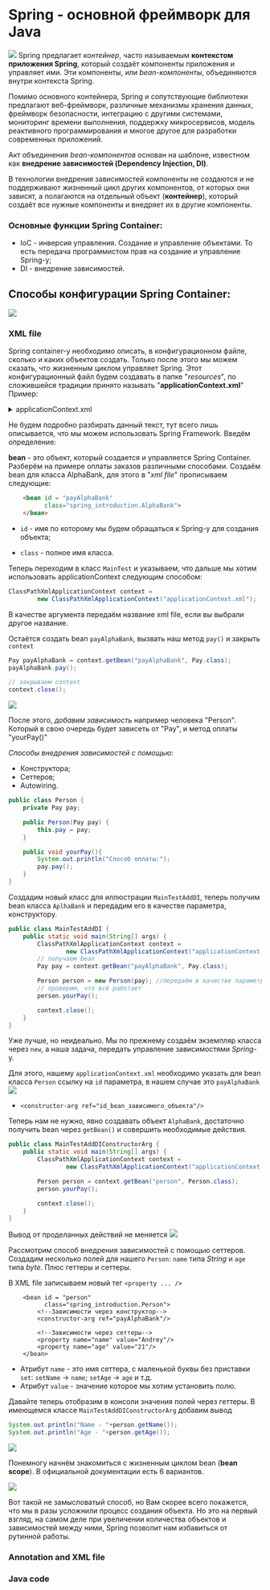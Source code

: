# Spring - основной фреймворк для Java # 
![](src/main/resources/photo/SpringBasic.jpg)
Spring предлагает *контейнер*, часто называемым **контекстом приложения
Spring**, который создаёт компоненты приложения и управляет ими. Эти компоненты, или *bean-компоненты*,
объединяются внутри контекста Spring.

Помимо основного контейнера, Spring и сопутствующие библиотеки предлагают веб-фреймворк, различные механизмы хранения данных, фреймворк безопасности, интеграцию с другими системами, мониторинг
времени выполнения, поддержку микросервисов, модель реактивного программирования и многое другое для разработки современных приложений.

Акт объединения *bean-компонентов* основан на шаблоне, известном как **внедрение зависимостей (Dependency Injection, DI)**.

В технологии внедрения зависимостей компоненты не создаются и не поддерживают жизненный цикл других компонентов, от которых
они зависят, а полагаются на отдельный объект (**контейнер**), который создаёт все нужные компоненты и внедряет их в другие компоненты.

### Основные функции Spring Container:
- IoC - инверсия управления. Создание и управление объектами. То есть передача программистом прав на создание и управление Spring-у;
- DI - внедрение зависимостей. 

## Способы конфигурации Spring Container:
![](src/main/resources/photo/scheme.png)

### XML file
Spring container-у необходимо описать, в конфигурационном файле, сколько и каких объектов создать. Только после этого мы можем сказать, что жизненным циклом управляет Spring.
Этот конфигурационный файл будем создавать в папке "*resources*", по сложившейся традиции принято называть "**applicationContext.xml**"
Пример:
<details>
<summary>applicationContext.xml</summary>

```html
<?xml version="1.0" encoding="UTF-8"?>
<beans xmlns="http://www.springframework.org/schema/beans"
       xmlns:xsi="http://www.w3.org/2001/XMLSchema-instance"
       xmlns:context="http://www.springframework.org/schema/context"
       xsi:schemaLocation="http://www.springframework.org/schema/beans
       http://www.springframework.org/schema/beans/spring-beans.xsd
       http://www.springframework.org/schema/context
       http://www.springframework.org/schema/context/spring-context.xsd">
</beans>
```
</details>

Не будем подробно разбирать данный текст, тут всего лишь описывается, что мы можем использовать Spring Framework.
Введём определение: 

**bean** - это объект, который создается и управляется Spring Container.
Разберём на примере оплаты заказов различными способами. Создаём bean для класса AlphaBank, для этого в "*xml file*" прописываем следующие:
```html
    <bean id = "payAlphaBank"
          class="spring_introduction.AlphaBank">
    </bean>
```
- `id` - имя по которому мы будем обращаться к Spring-у для создания объекта;

- `class` - полное имя класса.

Теперь переходим в класс `MainTest` и указываем, что дальше мы хотим использовать applicationContext следующим способом:
```java
ClassPathXmlApplicationContext context =
        new ClassPathXmlApplicationContext("applicationContext.xml");
```
В качестве аргумента передаём название xml file, если вы выбрали другое название.

Остаётся создать bean `payAlphaBank`, вызвать наш метод `pay()` и закрыть `context`

```java
Pay payAlphaBank = context.getBean("payAlphaBank", Pay.class);
payAlphaBank.pay();

// закрываем context
context.close();
```
![](src/main/resources/photo/screenshot/SKR1.png)

После этого, _добавим зависимость_ например человека "Person". Который в свою очередь будет зависеть от "Pay", и метод
оплаты "yourPay()"

_Способы внедрения зависимостей с помощью_:
- Конструктора;
- Сеттеров;
- Autowiring.

```java
public class Person {
    private Pay pay;

    public Person(Pay pay) {
        this.pay = pay;
    }

    public void yourPay(){
        System.out.println("Способ оплаты:");
        pay.pay();
    }
}
```

Создадим новый класс для иллюстрации `MainTestAddDI`, теперь получим bean класса `AplhaBank` и передадим его в качестве 
параметра, конструктору. 

```java
public class MainTestAddDI {
    public static void main(String[] args) {
        ClassPathXmlApplicationContext context =
                new ClassPathXmlApplicationContext("applicationContext.xml");
        // получаем bean
        Pay pay = context.getBean("payAlphaBank", Pay.class);

        Person person = new Person(pay); //передаём в качестве параметра
        // проверим, что всё работает
        person.yourPay();

        context.close();
    }
}
```
Уже лучше, но неидеально. Мы по прежнему создаём экземпляр класса через `new`, а наша задача, передать 
управление зависимостями _Spring_-y.

Для этого, нашему `applicationContext.xml` необходимо указать для bean класса `Person` ссылку на `id` параметра,
в нашем случае это `payAlphaBank`
![](src/main/resources/photo/screenshot/SKR3.png)

- `<constructor-arg ref="id_bean_зависимого_объекта"/>`

Теперь нам не нужно, явно создавать объект `AlphaBank`, достаточно получить bean через `getBean()` и совершить 
необходимые действия.
```java
public class MainTestAddDIConstructorArg {
    public static void main(String[] args) {
        ClassPathXmlApplicationContext context =
                new ClassPathXmlApplicationContext("applicationContext.xml");

        Person person = context.getBean("person", Person.class);
        person.yourPay();

        context.close();
    }
}
```
Вывод от проделанных действий не меняется
![](/src/main/resources/photo/screenshot/SKR4.png)

Рассмотрим способ внедрения зависимостей с помощью сеттеров. Создадим несколько полей для нашего `Person`: `name` типа _String_ и `age` типа _byte_. Плюс геттеры и сеттеры.

В XML file записываем новый тег `<property ... />`

```xhtml
    <bean id = "person"
          class="spring_introduction.Person">
        <!--Зависимости через конструктор-->
        <constructor-arg ref="payAlphaBank"/>

        <!--Зависимости через сеттеры-->
        <property name="name" value="Andrey"/>
        <property name="age" value="21"/>
    </bean>
```

- Атрибут `name` - это имя сеттера, с маленькой буквы без приставки `set`: `setName` -> `name`; `setAge` -> `age` и т.д.
- Атрибут `value` - значение которое мы хотим установить полю.

Давайте теперь отобразим в консоли значения полей через геттеры. В имеющемся классе `MainTestAddDIConstructorArg` добавим вывод

```java
System.out.println("Name - "+person.getName());
System.out.println("Age - "+person.getAge());
```
![](/src/main/resources/photo/screenshot/SKR5.png)

Понемногу начнём знакомиться с жизненным циклом bean (**bean scope**). В официальной документации есть 6 вариантов.

![](/src/main/resources/photo/screenshot/SKR6.png)

Вот такой не замысловатый способ, но Вам скорее всего покажется, что мы в разы усложнили процесс создания объекта.
Но это на первый взгляд, на самом деле при увеличении количества объектов и зависимостей между ними, Spring позволит нам 
избавиться от рутинной работы.

### Annotation and XML file
### Java code